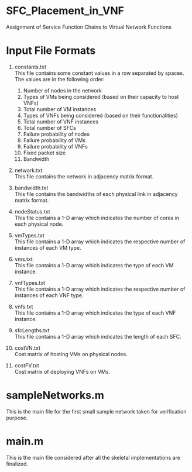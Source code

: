 # SFC_Placement_in_VNF
Assignment of Service Function Chains to Virtual Network Functions

# Input File Formats
1. constants.txt <br>
This file contains some constant values in a row separated by spaces. The values are in the following order:
    1) Number of nodes in the network
    2) Types of VMs being considered (based on their capacity to host VNFs)
    3) Total number of VM instances
    4) Types of VNFs being considered (based on their functionalities)
    5) Total number of VNF instances
    6) Total number of SFCs
    7) Failure probability of nodes
    8) Failure probability of VMs
    9) Failure probability of VNFs
    10) Fixed packet size
    11) Bandwidth

2. network.txt <br>
This file contains the network in adjacency matrix format.

3. bandwidth.txt <br>
This file contains the bandwidths of each physical link in adjacency matrix format.

4. nodeStatus.txt <br>
This file contains a 1-D array which indicates the number of cores in each physical node.

5. vmTypes.txt <br>
This file contains a 1-D array which indicates the respective number of instances of each VM type.

6. vms.txt <br>
This file contains a 1-D array which indicates the type of each VM instance.

7. vnfTypes.txt <br>
This file contains a 1-D array which indicates the respective number of instances of each VNF type.

8. vnfs.txt <br>
This file contains a 1-D array which indicates the type of each VNF instance.

9. sfcLengths.txt <br>
This file contains a 1-D array which indicates the length of each SFC.

10. costVN.txt <br>
Cost matrix of hosting VMs on physical nodes.

11. costFV.txt <br>
Cost matrix of deploying VNFs on VMs.

# sampleNetworks.m
This is the main file for the first small sample network taken for verification purpose.

# main.m
This is the main file considered after all the skeletal implementations are finalized.

#